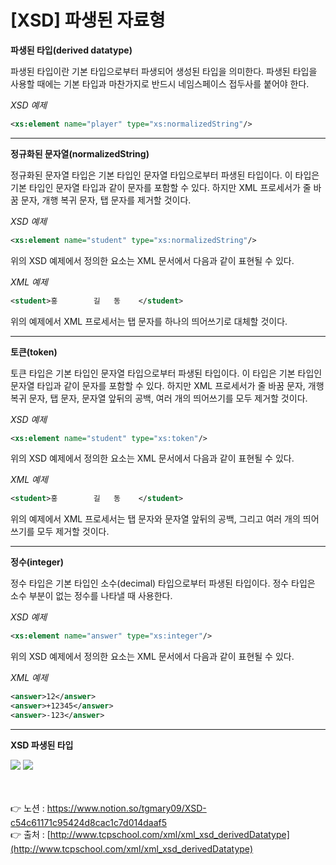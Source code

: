 # [XSD] 파생된 자료형

**파생된 타입(derived datatype)**

파생된 타입이란 기본 타입으로부터 파생되어 생성된 타입을 의미한다. 
파생된 타입을 사용할 때에는 기본 타입과 마찬가지로 반드시 네임스페이스 접두사를 붙어야 한다.

*XSD 예제*

```xml
<xs:element name="player" type="xs:normalizedString"/>
```

---

**정규화된 문자열(normalizedString)**

정규화된 문자열 타입은 기본 타입인 문자열 타입으로부터 파생된 타입이다.
이 타입은 기본 타입인 문자열 타입과 같이 문자를 포함할 수 있다. 
하지만 XML 프로세서가 줄 바꿈 문자, 개행 복귀 문자, 탭 문자를 제거할 것이다.

*XSD 예제*

```xml
<xs:element name="student" type="xs:normalizedString"/>
```

위의 XSD 예제에서 정의한 요소는 XML 문서에서 다음과 같이 표현될 수 있다.

*XML 예제*

```xml
<student>홍        길   동    </student>
```

위의 예제에서 XML 프로세서는 탭 문자를 하나의 띄어쓰기로 대체할 것이다.

---

**토큰(token)**

토큰 타입은 기본 타입인 문자열 타입으로부터 파생된 타입이다.
이 타입은 기본 타입인 문자열 타입과 같이 문자를 포함할 수 있다. 
하지만 XML 프로세서가 줄 바꿈 문자, 개행 복귀 문자, 탭 문자, 문자열 앞뒤의 공백, 여러 개의 
띄어쓰기를 모두 제거할 것이다.

*XSD 예제*

```xml
<xs:element name="student" type="xs:token"/>
```

위의 XSD 예제에서 정의한 요소는 XML 문서에서 다음과 같이 표현될 수 있다.

*XML 예제*

```xml
<student>홍        길   동    </student>
```

위의 예제에서 XML 프로세서는 탭 문자와 문자열 앞뒤의 공백, 그리고 여러 개의 띄어쓰기를 모두 제거할 것이다.

---

**정수(integer)**

정수 타입은 기본 타입인 소수(decimal) 타입으로부터 파생된 타입이다. 
정수 타입은 소수 부분이 없는 정수를 나타낼 때 사용한다.

*XSD 예제*

```xml
<xs:element name="answer" type="xs:integer"/>
```

위의 XSD 예제에서 정의한 요소는 XML 문서에서 다음과 같이 표현될 수 있다.

*XML 예제*

```xml
<answer>12</answer>
<answer>+12345</answer>
<answer>-123</answer>
```

---

**XSD 파생된 타입**

<img src="https://s3.us-west-2.amazonaws.com/secure.notion-static.com/a9634465-56d5-4d42-b71c-aaab9a99b978/Untitled.png?X-Amz-Algorithm=AWS4-HMAC-SHA256&X-Amz-Content-Sha256=UNSIGNED-PAYLOAD&X-Amz-Credential=AKIAT73L2G45EIPT3X45%2F20221101%2Fus-west-2%2Fs3%2Faws4_request&X-Amz-Date=20221101T233759Z&X-Amz-Expires=86400&X-Amz-Signature=97313b8849b4fbaedd265d97ffd7667704484481cc2935b40ce3ec25ec8ebae8&X-Amz-SignedHeaders=host&response-content-disposition=filename%3D%22Untitled.png%22&x-id=GetObject">

<img src="https://s3.us-west-2.amazonaws.com/secure.notion-static.com/663cd7d4-ef39-4deb-99ba-037a543fe778/Untitled.png?X-Amz-Algorithm=AWS4-HMAC-SHA256&X-Amz-Content-Sha256=UNSIGNED-PAYLOAD&X-Amz-Credential=AKIAT73L2G45EIPT3X45%2F20221101%2Fus-west-2%2Fs3%2Faws4_request&X-Amz-Date=20221101T233814Z&X-Amz-Expires=86400&X-Amz-Signature=e7d0ef4099a9b0819463407138e5039bd729d2267554f83bc862a60ae9428f78&X-Amz-SignedHeaders=host&response-content-disposition=filename%3D%22Untitled.png%22&x-id=GetObject">

<br><br>
👉 노션 : https://www.notion.so/tgmary09/XSD-c54c61171c95424d8cac1c7d014daaf5
<br>
👉 출처 : [http://www.tcpschool.com/xml/xml_xsd_derivedDatatype](http://www.tcpschool.com/xml/xml_xsd_derivedDatatype)
